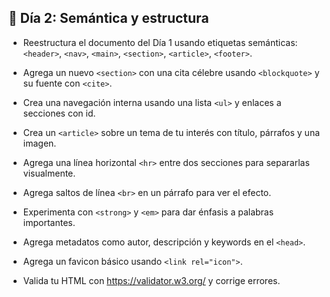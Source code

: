 ## 📅 Día 2: Semántica y estructura
- Reestructura el documento del Día 1 usando etiquetas semánticas: ``<header>``, ``<nav>``, ``<main>``, ``<section>``, ``<article>``, ``<footer>``.

- Agrega un nuevo ``<section>`` con una cita célebre usando ``<blockquote>`` y su fuente con ``<cite>``.

- Crea una navegación interna usando una lista ``<ul>`` y enlaces a secciones con id.

- Crea un ``<article>`` sobre un tema de tu interés con título, párrafos y una imagen.

- Agrega una línea horizontal ``<hr>`` entre dos secciones para separarlas visualmente.

- Agrega saltos de línea ``<br>`` en un párrafo para ver el efecto.

- Experimenta con ``<strong>`` y ``<em>`` para dar énfasis a palabras importantes.

- Agrega metadatos como autor, descripción y keywords en el ``<head>``.

- Agrega un favicon básico usando ``<link rel="icon">``.

- Valida tu HTML con https://validator.w3.org/ y corrige errores.